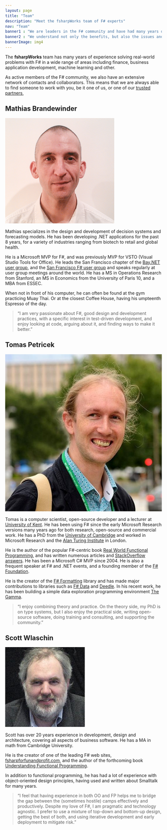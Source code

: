 ```yaml
---
layout: page
title: "Team"
description: "Meet the fsharpWorks team of F# experts"
nav: "Team"
banner1 : "We are leaders in the F# community and have had many years of experience solving real-world problems with F# in a wide range of areas. We have written many of the definitive libraries, books, and blogs on these topics!"
banner2 : "We understand not only the benefits, but also the issues and challenges around adding F# into your software development mix."
bannerImage: img4
---
```


<div class="row fw-statement" markdown="1">

The **fsharpWorks** team has many years of experience solving real-world problems with F# in a 
wide range of areas including finance, business application development, machine learning and other.

As active members of the F# community, we also have an extensive network of contacts and collaborators.
This means that we are always able to find someone to work with you, be it one of us, or one of our
[trusted partners](partners.html),    

</div> <!-- END # Row -->

<div class="fw-team">

<div class="row">
  <div class="col-md-12">
    <h2>Mathias Brandewinder</h2>
  </div>
</div>
<div class="row">
  <div class="col-md-3">
    <div class="img-box">
      <img src="images/photos/mathias.png" alt="Mathias Brandewinder" class="img-thumbnail" />
      <div class="social">
        <a itemprop="sameAs" href="https://twitter.com/brandewinder"><i class="fa fa-twitter fa-lg"></i></a>
        <a itemprop="sameAs" href="https://github.com/mathias-brandewinder"><i class="fa fa-github fa-lg"></i></a>
        <a itemprop="sameAs" href="http://stackoverflow.com/users/114519/mathias"><i class="fa fa-stack-overflow fa-lg"></i></a>
      </div>
    </div>
  </div>
  <div class="col-md-9" markdown="1">

Mathias specializes in the design and development of decision systems and forecasting models.
He has been developing .NET applications for the past 8 years, for a variety of industries
ranging from biotech to retail and global health.

He is a Microsoft MVP for F#, and was previously MVP for VSTO (Visual Studio Tools for Office).
He leads the San Francisco chapter of the [Bay.NET user group](http://www.baynetug.org/),
and the [San Francisco F# user group](http://www.sfsharp.org/) and
speaks regularly at user group meetings around the world.
He has a MS in Operations Research from Stanford, an MS in Economics
from the University of Paris 10, and a MBA from ESSEC.

When not in front of his computer, he can often be found at the gym practicing Muay Thai.
Or at the closest Coffee House, having his umpteenth Espresso of the day.

> “I am very passionate about F#, good design and development practices, with a specific interest
  in test-driven development, and enjoy looking at code, arguing about it, and finding ways to make it better.”

</div></div>


<div class="row">
  <div class="col-md-12">
    <h2>Tomas Petricek</h2>
  </div>
</div>
<div class="row">
  <div class="col-md-3">
    <div class="img-box">
      <img src="images/photos/tomas.jpg" alt="Tomas Petricek" class="img-thumbnail" />
      <div class="social">
        <a itemprop="sameAs" href="https://www.linkedin.com/in/tomaspetricek"><i class="fa fa-linkedin fa-lg"></i></a>
        <a itemprop="sameAs" href="https://twitter.com/tomaspetricek"><i class="fa fa-twitter fa-lg"></i></a>
        <a itemprop="sameAs" href="https://github.com/tpetricek"><i class="fa fa-github fa-lg"></i></a>
        <a itemprop="sameAs" href="http://stackoverflow.com/users/33518/tomas-petricek"><i class="fa fa-stack-overflow fa-lg"></i></a>
      </div>
    </div>
  </div>
  <div class="col-md-9" markdown="1">

Tomas is a computer scientist, open-source developer and a lecturer at <a href="https://www.cs.kent.ac.uk/">University of Kent</a>.
He has been using F# since the early Microsoft Research versions many years ago for both research, open-source and commercial
work. He has a PhD from the <a href="http://www.cl.cam.ac.uk/">University of Cambridge</a> and worked in 
Microsoft Research and the <a href="https://www.turing.ac.uk/">Alan Turing Institute</a> in London.

He is the author of the popular F#-centric book <a href="https://www.manning.com/books/real-world-functional-programming">Real World Functional Programming</a>,
and has written numerous articles and <a href="http://stackoverflow.com/users/33518/tomas-petricek">StackOverflow answers</a>.
He has been a Microsoft C# MVP since 2004.
He is also a frequent speaker at F# and .NET events, and a founding member of the <a href="http://fsharp.org/">F# Foundation</a>.

He is the creator of the [F# Formatting](http://tpetricek.github.io/FSharp.Formatting/) library and has made major contributions
to libraries such as [F# Data](http://fsharp.github.io/FSharp.Data/) and [Deedle](http://bluemountaincapital.github.io/Deedle/).
In his recent work, he has been building a simple data exploration programming environment
<a href="https://thegamma.net/">The Gamma</a>.

> “I enjoy combining theory and practice. On the theory side, my PhD is on type systems,
  but I also enjoy the practical side, writing open-source software, doing training and consulting, 
  and supporting the community.”

</div></div>

<div class="row">
  <div class="col-md-12">
    <h2>Scott Wlaschin</h2>
  </div>
</div>
<div class="row">
  <div class="col-md-3">
    <div class="img-box">
      <img src="images/photos/scott.jpg" alt="Scott Wlaschin" class="img-thumbnail" />
      <div class="social">
        <a itemprop="sameAs" href="https://twitter.com/ScottWlaschin"><i class="fa fa-twitter fa-lg"></i></a>
        <a itemprop="sameAs" href="https://github.com/swlaschin"><i class="fa fa-github fa-lg"></i></a>
      </div>
    </div>
  </div>
  <div class="col-md-9" markdown="1">

Scott has over 20 years experience in development, design and architecture,
covering all aspects of business software. He has a MA in math from Cambridge University.

He is the creator of one of the leading F# web sites, <a href="http://fsharpforfunandprofit.com/">fsharpforfunandprofit.com</a>,
and the author of the forthcoming book <a href="https://leanpub.com/understandingfunctionalprogramming">Understanding Functional Programming</a>.

In addition to functional programming, he has had a lot of experience with object-oriented
design principles, having used and written about Smalltalk for many years.

> “I feel that having experience in both OO and FP helps me to bridge the gap between the
  (sometimes hostile) camps effectively and productively. Despite my love of F#, I am pragmatic and technology agnostic.
  I prefer to use a mixture of top-down and bottom-up design, getting the best of both, and using iterative development and
  early deployment to mitigate risk.”

</div></div>

</div>